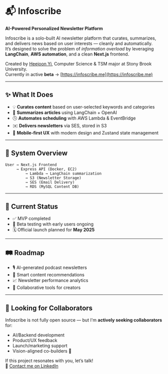 # 📬 Infoscribe

**AI-Powered Personalized Newsletter Platform**

Infoscribe is a solo-built AI newsletter platform that curates, summarizes, and delivers news based on user interests — cleanly and automatically.  
It’s designed to solve the problem of *information overload* by leveraging **LangChain**, **AWS automation**, and a clean **Next.js** frontend.

Created by [Heejoon Yi](https://www.linkedin.com/in/heejoon-yi/), Computer Science & TSM major at Stony Brook University.  
Currently in active **beta** → [https://infoscribe.me](https://infoscribe.me)

---

## ✨ What It Does

- 💡 **Curates content** based on user-selected keywords and categories  
- 🧠 **Summarizes articles** using LangChain + OpenAI  
- 🕓 **Automates scheduling** with AWS Lambda & EventBridge  
- ✉️ **Delivers newsletters** via SES, stored in S3  
- 📱 **Mobile-first UX** with modern design and Zustand state management

---

## 🧱 System Overview

```
User → Next.js Frontend
     → Express API (Docker, EC2)
         → Lambda → LangChain summarization
         → S3 (Newsletter Storage)
         → SES (Email Delivery)
         → RDS (MySQL Content DB)
```

---

## 🧪 Current Status

- ✅ MVP completed  
- 🧪 Beta testing with early users ongoing  
- 🗓️ Official launch planned for **May 2025**

---

## 🛤 Roadmap

- 🎙️ AI-generated podcast newsletters  
- 🧠 Smart content recommendations  
- 📈 Newsletter performance analytics  
- 🤝 Collaborative tools for creators  

---

## 🤝 Looking for Collaborators

Infoscribe is not fully open source — but I'm **actively seeking collaborators** for:

- AI/Backend development  
- Product/UX feedback  
- Launch/marketing support  
- Vision-aligned co-builders 🤝  

If this project resonates with you, let’s talk!  
📩 [Contact me on LinkedIn](https://www.linkedin.com/in/heejoon-yi/)
